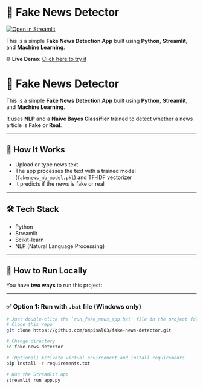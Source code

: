 # 📰 Fake News Detector

[![Open in Streamlit](https://static.streamlit.io/badges/streamlit_badge_black_white.svg)](YOUR_LIVE_APP_URL)

This is a simple **Fake News Detection App** built using **Python**, **Streamlit**, and **Machine Learning**.

🌐 **Live Demo:** [Click here to try it](https://fake-news-detector-ompisal.streamlit.app)



# 📰 Fake News Detector

This is a simple **Fake News Detection App** built using **Python**, **Streamlit**, and **Machine Learning**.

It uses **NLP** and a **Naive Bayes Classifier** trained to detect whether a news article is **Fake** or **Real**.

---

## 🚀 How It Works

- Upload or type news text
- The app processes the text with a trained model (`fakenews_nb_model.pkl`) and TF-IDF vectorizer
- It predicts if the news is fake or real

---

## 🛠️ Tech Stack

- Python
- Streamlit
- Scikit-learn
- NLP (Natural Language Processing)

---

## 📂 How to Run Locally

You have **two ways** to run this project:

---

### ✅ Option 1: Run with `.bat` file (Windows only)

```bash
# Just double-click the `run_fake_news_app.bat` file in the project folder.
# Clone this repo
git clone https://github.com/ompisal63/fake-news-detector.git

# Change directory
cd fake-news-detector

# (Optional) Activate virtual environment and install requirements
pip install -r requirements.txt

# Run the Streamlit app
streamlit run app.py
